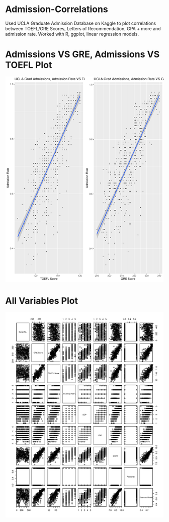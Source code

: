 # Admission-Correlations

Used UCLA Graduate Admission Database on Kaggle to plot correlations between TOEFL/GRE Scores, Letters of Recommendation, GPA + more and admission rate. Worked with R, ggplot, linear regression models.

<h1>Admissions VS GRE, Admissions VS TOEFL Plot</h1>
<img src = "https://github.com/dannyzhang1020/Admission-Correlations/blob/master/Rplot01.pdf" />

<h1>All Variables Plot</h1>
<img src = "https://github.com/dannyzhang1020/Admission-Correlations/blob/master/all_variables.pdf" />
